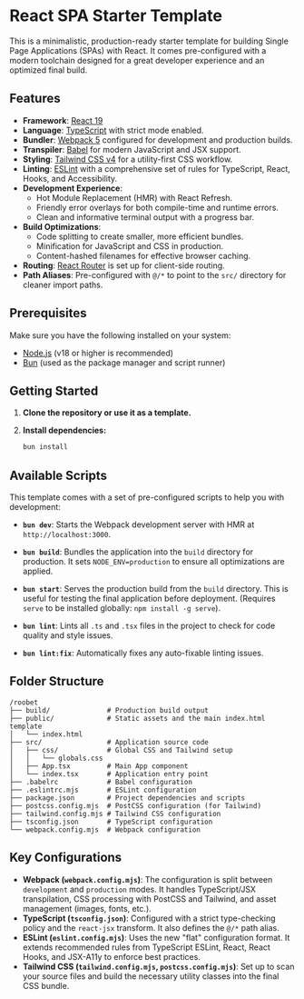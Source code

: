 # React SPA Starter Template

This is a minimalistic, production-ready starter template for building Single Page Applications (SPAs) with React. It comes pre-configured with a modern toolchain designed for a great developer experience and an optimized final build.

## Features

- **Framework**: [React 19](https://react.dev/)
- **Language**: [TypeScript](https://www.typescriptlang.org/) with strict mode enabled.
- **Bundler**: [Webpack 5](https://webpack.js.org/) configured for development and production builds.
- **Transpiler**: [Babel](https://babeljs.io/) for modern JavaScript and JSX support.
- **Styling**: [Tailwind CSS v4](https://tailwindcss.com/) for a utility-first CSS workflow.
- **Linting**: [ESLint](https://eslint.org/) with a comprehensive set of rules for TypeScript, React, Hooks, and Accessibility.
- **Development Experience**:
  - Hot Module Replacement (HMR) with React Refresh.
  - Friendly error overlays for both compile-time and runtime errors.
  - Clean and informative terminal output with a progress bar.
- **Build Optimizations**:
  - Code splitting to create smaller, more efficient bundles.
  - Minification for JavaScript and CSS in production.
  - Content-hashed filenames for effective browser caching.
- **Routing**: [React Router](https://reactrouter.com/) is set up for client-side routing.
- **Path Aliases**: Pre-configured with `@/*` to point to the `src/` directory for cleaner import paths.

## Prerequisites

Make sure you have the following installed on your system:

- [Node.js](https://nodejs.org/) (v18 or higher is recommended)
- [Bun](https://bun.sh/) (used as the package manager and script runner)

## Getting Started

1.  **Clone the repository or use it as a template.**

2.  **Install dependencies:**

    ```bash
    bun install
    ```

## Available Scripts

This template comes with a set of pre-configured scripts to help you with development:

- **`bun dev`**: Starts the Webpack development server with HMR at `http://localhost:3000`.

- **`bun build`**: Bundles the application into the `build` directory for production. It sets `NODE_ENV=production` to ensure all optimizations are applied.

- **`bun start`**: Serves the production build from the `build` directory. This is useful for testing the final application before deployment. (Requires `serve` to be installed globally: `npm install -g serve`).

- **`bun lint`**: Lints all `.ts` and `.tsx` files in the project to check for code quality and style issues.

- **`bun lint:fix`**: Automatically fixes any auto-fixable linting issues.

## Folder Structure

```
/roobet
├── build/              # Production build output
├── public/             # Static assets and the main index.html template
│   └── index.html
├── src/                # Application source code
│   ├── css/            # Global CSS and Tailwind setup
│   │   └── globals.css
│   ├── App.tsx         # Main App component
│   └── index.tsx       # Application entry point
├── .babelrc            # Babel configuration
├── .eslintrc.mjs       # ESLint configuration
├── package.json        # Project dependencies and scripts
├── postcss.config.mjs  # PostCSS configuration (for Tailwind)
├── tailwind.config.mjs # Tailwind CSS configuration
├── tsconfig.json       # TypeScript configuration
└── webpack.config.mjs  # Webpack configuration
```

## Key Configurations

- **Webpack (`webpack.config.mjs`)**: The configuration is split between `development` and `production` modes. It handles TypeScript/JSX transpilation, CSS processing with PostCSS and Tailwind, and asset management (images, fonts, etc.).
- **TypeScript (`tsconfig.json`)**: Configured with a strict type-checking policy and the `react-jsx` transform. It also defines the `@/*` path alias.
- **ESLint (`eslint.config.mjs`)**: Uses the new "flat" configuration format. It extends recommended rules from TypeScript ESLint, React, React Hooks, and JSX-A11y to enforce best practices.
- **Tailwind CSS (`tailwind.config.mjs`, `postcss.config.mjs`)**: Set up to scan your source files and build the necessary utility classes into the final CSS bundle.
